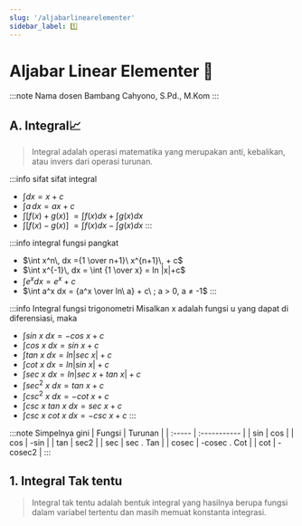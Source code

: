 ```yaml
---
slug: '/aljabarlinearelementer'
sidebar_label: 1️⃣
---
```

# Aljabar Linear Elementer 📐

:::note Nama dosen
Bambang Cahyono, S.Pd., M.Kom
:::
## A. Integral📈
>Integral adalah operasi matematika yang merupakan anti, kebalikan, atau invers dari operasi turunan.

:::info sifat sifat integral
- $\int dx = x + c$
- $\int a\, dx = ax+c$
- $\int [f(x) + g(x)]\ = \int f(x) dx + \int g(x) dx$
- $\int [f(x) - g(x)]\ = \int f(x) dx - \int g(x) dx$
:::

:::info integral fungsi pangkat
- $\int x^n\, dx ={1 \over n+1}\ x^{n+1}\, + c$
- $\int x^{-1}\, dx = \int {1 \over x} = ln |x|+c$
- $\int e^x dx = e^x + c$
- $\int a^x dx = {a^x \over ln\ a} + c\ ; a > 0, a ≠ -1$
:::

:::info Integral fungsi trigonometri
Misalkan x adalah fungsi u yang dapat di diferensiasi, maka
- $\int sin\ x\ dx = -cos\ x + c$
- $\int cos\ x\ dx = sin\ x + c$
- $\int tan\ x\ dx = ln|sec\ x| + c$
- $\int cot\ x\ dx = ln|sin\ x| + c$
- $\int sec\ x\ dx = ln|sec\ x + tan\ x| + c$
- $\int sec^2\ x\ dx = tan\ x + c$
- $\int csc^2\ x\ dx = -cot\ x + c$
- $\int csc\ x\ tan\ x\ dx = sec\ x + c$
- $\int csc\ x\ cot\ x\ dx = -csc\ x + c$
:::

:::note Simpelnya gini
| Fungsi | Turunan      |
| :----- | :----------- |
| sin    | cos          |
| cos    | -sin         |
| tan    | sec2         |
| sec    | sec . Tan    |
| cosec  | -cosec . Cot |
| cot    | -cosec2      |
:::

## 1. Integral Tak tentu
> Integral tak tentu adalah bentuk integral yang hasilnya berupa fungsi dalam variabel tertentu dan masih memuat konstanta integrasi.




